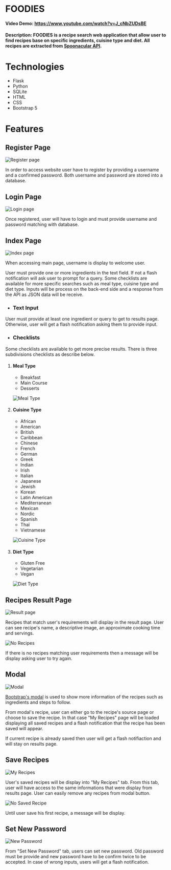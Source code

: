 # FOODIES

#### Video Demo: https://www.youtube.com/watch?v=J_cNbZUDsBE

#### Description: FOODIES is a recipe search web application that allow user to find recipes base on specific ingredients, cuisine type and diet. All recipes are extracted from [Spoonacular API](https://spoonacular.com/food-api).

# Technologies

- Flask
- Python
- SQLite
- HTML
- CSS
- Bootstrap 5

# Features

## Register Page

![Register page](./static/readme_images/register.png)

In order to access website user have to register by providing a username and a confirmed password. Both username and password are stored into a database.

## Login Page

![Login page](./static/readme_images/login.png)

Once registered, user will have to login and must provide username and password matching with database.

## Index Page

![Index page](./static/readme_images/index.png)

When accessing main page, username is display to welcome user.

User must provide one or more ingredients in the text field. If not a flash notification will ask user to prompt for a query. Some checklists are available for more specific searches such as meal type, cuisine type and diet type. Inputs will be process on the back-end side and a response from the API as JSON data will be receive.

- ### Text Input

User must provide at least one ingredient or query to get to results page. Otherwise, user will get a flash notification asking them to provide input.

- ### Checklists

Some checklists are available to get more precise results. There is three subdivisions checklists as describe below.

1. #### Meal Type

   - Breakfast
   - Main Course
   - Desserts

   ![Meal Type](./static/readme_images/mealtype.png)

2. #### Cuisine Type

    - African
    - American
    - British
    - Caribbean
    - Chinese
    - French
    - German
    - Greek
    - Indian
    - Irish
    - Italian
    - Japanese
    - Jewish
    - Korean
    - Latin American
    - Mediterranean
    - Mexican
    - Nordic
    - Spanish
    - Thaï
    - Vietnamese

   ![Cuisine Type](./static/readme_images/cuisinetype.png)

3. #### Diet Type

    - Gluten Free
    - Vegetarian
    - Vegan

   ![Diet Type](./static/readme_images/diettype.png)

## Recipes Result Page

![Result page](./static/readme_images/recipes_1.png)

Recipes that match user's requirements will display in the result page. User can see recipe's name, a descriptive image, an approximate cooking time and servings.

![No Recipes](./static/readme_images/no_results.png)

If there is no recipes matching user requirements then a message will be display asking user to try again.

## Modal

![Modal](./static/readme_images/modal.png)

[Bootstrap's modal](https://getbootstrap.com/docs/5.0/components/modal/) is used to show more information of the recipes such as ingredients and steps to follow.

From modal's recipe, user can either go to the recipe's source page or choose to save the recipe. In that case "My Recipes" page will be loaded displaying all saved recipes and a flash notification that the recipe has been saved will appear.

If current recipe is already saved then user will get a flash notifiaction and will stay on results page.

## Save Recipes

![My Recipes](./static/readme_images/myrecipes.png)

User's saved recipes will be display into "My Recipes" tab. From this tab, user will have access to the same informations that were display from results page. User can easily remove any recipes from modal button.

![No Saved Recipe](./static/readme_images/no_saved.png)

Until user save his first recipe, a message will be display.

## Set New Password

![New Password](./static/readme_images/password.png)

From "Set New Password" tab, users can set new password. Old password must be provide and new password have to be confirm twice to be accepted. In case of wrong inputs, users will get a flash notification.
